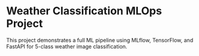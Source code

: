 # Weather Classification MLOps Project

This project demonstrates a full ML pipeline using MLflow, TensorFlow, and FastAPI for 5-class weather image classification.